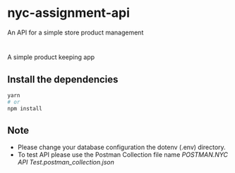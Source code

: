 # nyc-assignment-api
An API for a simple store product management
# 

A simple product keeping app

## Install the dependencies
```bash
yarn
# or
npm install
```

## Note
- Please change your database configuration the dotenv (.env) directory.
- To test API please use the Postman Collection file name *POSTMAN.NYC API Test.postman_collection.json*
